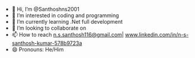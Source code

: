 - 👋 Hi, I’m @Santhoshns2001
- 👀 I’m interested in coding and programming
- 🌱 I’m currently learning .Net full development
- 💞️ I’m looking to collaborate on 
- 📫 How to reach
        n.s.santhosh116@gmail.com|
        www.linkedin.com/in/n-s-santhosh-kumar-578b9723a
- 😄 Pronouns: He/Him


<!---
Santhoshns2001/Santhoshns2001 is a ✨ special ✨ repository because its `README.md` (this file) appears on your GitHub profile.
You can click the Preview link to take a look at your changes.
--->
